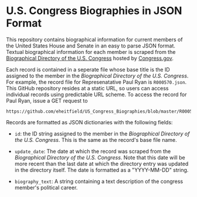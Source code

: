 # U.S. Congress Biographies in JSON Format

This repository contains biographical information for current members of the United States House and Senate in an easy to parse JSON format. Textual biographical information for each member is scraped from the [Biographical Directory of the U.S. Congress](http://bioguide.congress.gov/biosearch/biosearch.asp) hosted by [Congress.gov](http://congress.gov).

Each record is contained in a seperate file whose base title is the ID assigned to the member in the _Biographical Directory of the U.S. Congress_. For example, the record file for Represenatative Paul Ryan is `R000570.json`. This GitHub repository resides at a static URL, so users can access individual records using predictable URL scheme. To access the record for Paul Ryan, issue a GET request to

	https://github.com/eheitfield/US_Congress_Biographies/blob/master/R000570.json

Records are formatted as JSON dictionaries with the following fields:

*	`id`: the ID string assigned to the member in the _Biographical Directory of the U.S. Congress_. This is the same as the record's base file name.

*	`update_date`: The date at which the record was scraped from the _Biographical Directory of the U.S. Congress_. Note that this date will be more recent than the last date at which the directory entry was updated in the directory itself. The date is formatted as a "YYYY-MM-DD" string.

*	`biography_text`: A string containing a text description of the congress member's political career.

